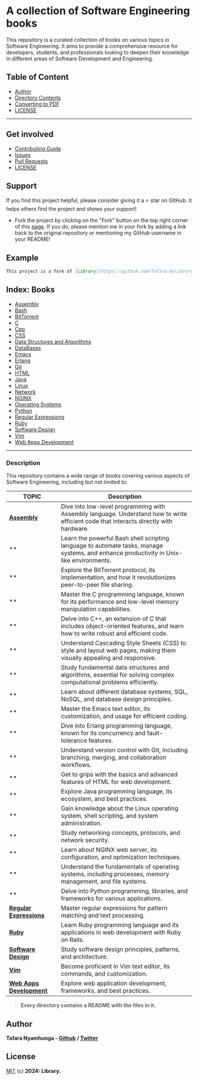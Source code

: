 # A collection of Software Engineering books

This repository is a curated collection of books on various topics in Software Engineering. It aims to provide a comprehensive resource for developers, students, and professionals looking to deepen their knowledge in different areas of Software Development and Engineering.

## Table of Content
- [Author](#author)
- [Directory Contents](#books)
- [Converting to PDF](utils/file_conversion.md)
- [LICENSE](#license)
___

## Get involved

- [Contributing Guide](Contributors.md)
- [Issues](https://github.com/Tafara-N/Library/issues)
- [Pull Requests](https://github.com/Tafara-N/Library/pulls)
- [LICENSE](LICENSE)

## Support

If you find this project helpful, please consider giving it a ⭐ star on GitHub. It helps others find the project and shows your support!

- Fork the project by clicking on the "Fork" button on the top right corner of this [page](https://github.com/Tafara-N/Library). If you do, please mention me in your fork by adding a link back to the original repository or mentioning my GitHub username in your README!

## Example

```markdown
This project is a fork of [Library](https://github.com/Tafara-N/Library) by [@Tafara-N](https://github.com/Tafara-N).
```

## Index: Books

- [Assembly](Books/ASM/README.md)
- [Bash](Books/Bash/README.md)
- [BitTorrent](Books/BitTorrent/README.md)
- [C](Books/C%20|%20C++%20/C/README.md)
- [Cpp](Books/C%20|%20C++%20/C++/READEME.md)
- [CSS](Books/HTML/CSS/README.md)
- [Data Structures and Algorithms](Books/Data%20Structures%20and%20Algorithms/README.md)
- [DataBases](Books/DataBases/README.md)
- [Emacs](Books/Emacs/README.md)
- [Erlang](Books/Erlang/README.md)
- [Git](Books/Git/README.md)
- [HTML](Books/HTML/README.md)
- [Java]()
- [Linux](Books/Linux/README.md)
- [Network](Books/Network/README.md)
- [NGINX](Books/Nginx/README.md)
- [Operating Systems](Books/Operating%20Systems/README.md)
- [Python](Books/Python/README.md)
- [Regular Expressions](Books/Regex/README.md)
- [Ruby](Books/Ruby/README.md)
- [Software Design](Books/Software%20Design/README.md)
- [Vim](Books/Vim/README.md)
- [Web Apps Development](Books/Web%20Apps%20Dev/README.md)
___

### Description

This repository contains a wide range of books covering various aspects of Software Engineering, including but not limited to:

| TOPIC                        | Description                                                                                                 |
|------------------------------|-------------------------------------------------------------------------------------------------------------|
| **[Assembly](Books/ASM/)** | Dive into low-level programming with Assembly language. Understand how to write efficient code that interacts directly with hardware. |
| ** | Learn the powerful Bash shell scripting language to automate tasks, manage systems, and enhance productivity in Unix-like environments. |
| ** | Explore the BitTorrent protocol, its implementation, and how it revolutionizes peer-to-peer file sharing.   |
| ** | Master the C programming language, known for its performance and low-level memory manipulation capabilities. |
| ** | Delve into C++, an extension of C that includes object-oriented features, and learn how to write robust and efficient code. |
| ** | Understand Cascading Style Sheets (CSS) to style and layout web pages, making them visually appealing and responsive. |
| ** | Study fundamental data structures and algorithms, essential for solving complex computational problems efficiently. |
| ** | Learn about different database systems, SQL, NoSQL, and database design principles.                         |
| ** | Master the Emacs text editor, its customization, and usage for efficient coding.                            |
| ** | Dive into Erlang programming language, known for its concurrency and fault-tolerance features.              |
| ** | Understand version control with Git, including branching, merging, and collaboration workflows.             |
| ** | Get to grips with the basics and advanced features of HTML for web development.                             |
| ** | Explore Java programming language, its ecosystem, and best practices.                                       |
| ** | Gain knowledge about the Linux operating system, shell scripting, and system administration.                |
| ** | Study networking concepts, protocols, and network security.                                                 |
| ** | Learn about NGINX web server, its configuration, and optimization techniques.                               |
| ** | Understand the fundamentals of operating systems, including processes, memory management, and file systems. |
| ** | Delve into Python programming, libraries, and frameworks for various applications.                          |
| **[Regular Expressions](Books/Regex/)**                 | Master regular expressions for pattern matching and text processing.                                        |
| **[Ruby](Books/Ruby/)**                                 | Learn Ruby programming language and its applications in web development with Ruby on Rails.                 |
| **[Software Design](Books/Software%20Design/)**         | Study software design principles, patterns, and architecture.                                               |
| **[Vim](Books/Vim/)**                                   | Become proficient in Vim text editor, its commands, and customization.                                      |
| **[Web Apps Development](Books/Web%20Apps%20Dev/)**     | Explore web application development, frameworks, and best practices.                                        |

> **Every directory contains a README with the files in it.**

## Author

**Tafara Nyamhunga  - [Github](https://github.com/tafara-n) / [Twitter](https://twitter.com/tafaranyamhunga)**

## License

[MIT](LICENSE) (c) **2024: Library.**
